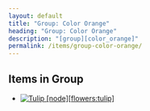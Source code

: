 ```yaml
---
layout: default
title: "Group: Color Orange"
heading: "Group: Color Orange"
description: "[group][color_orange]"
permalink: /items/group-color-orange/
---
```



## Items in Group

<ul class="list-items clearfix">
    <li><a href="{{site.baseurl}}/items/flowers-tulip/"><img src="{{site.baseurl}}/assets/img/items/itemcubes/flowers_tulip.png" data-toggle="tooltip" title="Tulip [node][flowers:tulip]"></a></li>
</ul>
